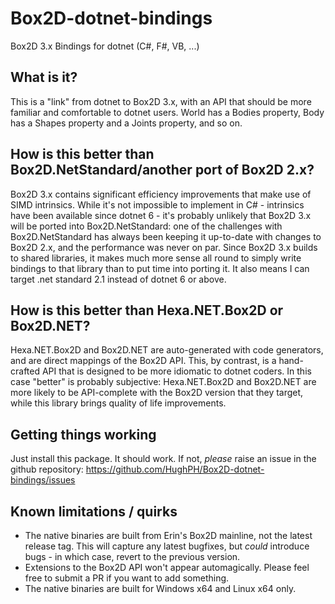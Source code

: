 # Box2D-dotnet-bindings
Box2D 3.x Bindings for dotnet (C#, F#, VB, ...)

## What is it?
This is a "link" from dotnet to Box2D 3.x, with an API that should be more familiar and comfortable to dotnet users. World has a Bodies property, Body has a Shapes property and a Joints property, and so on.

## How is this better than Box2D.NetStandard/another port of Box2D 2.x?
Box2D 3.x contains significant efficiency improvements that make use of SIMD intrinsics.
While it's not impossible to implement in C# - intrinsics have been available since dotnet 6 - it's probably unlikely that Box2D 3.x will be ported into Box2D.NetStandard: one of the challenges with Box2D.NetStandard has always been keeping it up-to-date with changes to Box2D 2.x, and the performance was never on par. Since Box2D 3.x builds to shared libraries, it makes much more sense all round to simply write bindings to that library than to put time into porting it. It also means I can target .net standard 2.1 instead of dotnet 6 or above.

## How is this better than Hexa.NET.Box2D or Box2D.NET?
Hexa.NET.Box2D and Box2D.NET are auto-generated with code generators, and are direct mappings of the Box2D API. This, by contrast, is a hand-crafted API that is designed to be more idiomatic to dotnet coders.
In this case "better" is probably subjective: Hexa.NET.Box2D and Box2D.NET are more likely to be API-complete with the Box2D version that they target, while this library brings quality of life improvements. 

## Getting things working
Just install this package. It should work. If not, *please* raise an issue in the github repository: https://github.com/HughPH/Box2D-dotnet-bindings/issues

## Known limitations / quirks
- The native binaries are built from Erin's Box2D mainline, not the latest release tag. This will capture any latest bugfixes, but *could* introduce bugs - in which case, revert to the previous version.
- Extensions to the Box2D API won't appear automagically. Please feel free to submit a PR if you want to add something.
- The native binaries are built for Windows x64 and Linux x64 only.
